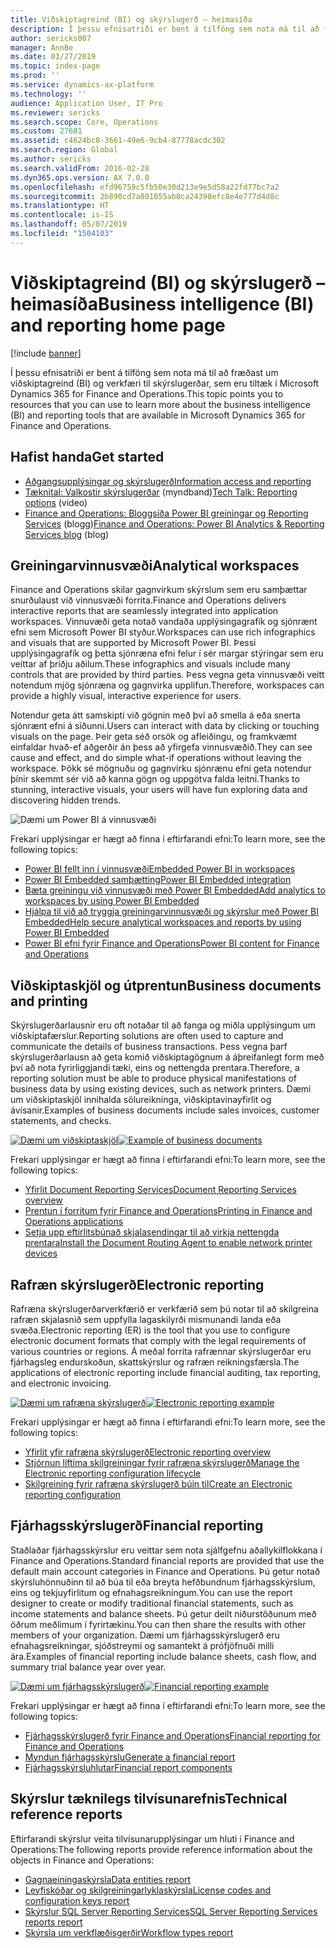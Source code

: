```yaml
---
title: Viðskiptagreind (BI) og skýrslugerð – heimasíða
description: Í þessu efnisatriði er bent á tilföng sem nota má til að fræðast um viðskiptagreind og verkfæri til skýrslugerðar, sem eru tiltæk í Microsoft Dynamics 365 for Finance and Operations.
author: sericks007
manager: AnnBe
ms.date: 03/27/2019
ms.topic: index-page
ms.prod: ''
ms.service: dynamics-ax-platform
ms.technology: ''
audience: Application User, IT Pro
ms.reviewer: sericks
ms.search.scope: Core, Operations
ms.custom: 27681
ms.assetid: c4624bc8-3661-49e6-9cb4-87778acdc302
ms.search.region: Global
ms.author: sericks
ms.search.validFrom: 2016-02-28
ms.dyn365.ops.version: AX 7.0.0
ms.openlocfilehash: efd96759c5fb50e30d213e9e5d58a22fd77bc7a2
ms.sourcegitcommit: 2b890cd7a801055ab0ca24398efc8e4e777d4d8c
ms.translationtype: HT
ms.contentlocale: is-IS
ms.lasthandoff: 05/07/2019
ms.locfileid: "1504103"
---
```

# <a name="business-intelligence-bi-and-reporting-home-page"></a><span data-ttu-id="c2be4-103">Viðskiptagreind (BI) og skýrslugerð – heimasíða</span><span class="sxs-lookup"><span data-stu-id="c2be4-103">Business intelligence (BI) and reporting home page</span></span>

[!include [banner](../includes/banner.md)]

<span data-ttu-id="c2be4-104">Í þessu efnisatriði er bent á tilföng sem nota má til að fræðast um viðskiptagreind (BI) og verkfæri til skýrslugerðar, sem eru tiltæk í Microsoft Dynamics 365 for Finance and Operations.</span><span class="sxs-lookup"><span data-stu-id="c2be4-104">This topic points you to resources that you can use to learn more about the business intelligence (BI) and reporting tools that are available in Microsoft Dynamics 365 for Finance and Operations.</span></span>

## <a name="get-started"></a><span data-ttu-id="c2be4-105">Hafist handa</span><span class="sxs-lookup"><span data-stu-id="c2be4-105">Get started</span></span>
- [<span data-ttu-id="c2be4-106">Aðgangsupplýsingar og skýrslugerð</span><span class="sxs-lookup"><span data-stu-id="c2be4-106">Information access and reporting</span></span>](information-access-reporting.md)
- <span data-ttu-id="c2be4-107">[Tæknital: Valkostir skýrslugerðar](https://www.youtube.com/watch?v=NzZONjKs5xA) (myndband)</span><span class="sxs-lookup"><span data-stu-id="c2be4-107">[Tech Talk: Reporting options](https://www.youtube.com/watch?v=NzZONjKs5xA) (video)</span></span>
- <span data-ttu-id="c2be4-108">[Finance and Operations: Bloggsíða Power BI greiningar og Reporting Services](https://community.dynamics.com/365/financeandoperations/b/powerbianalyticsandreporting) (blogg)</span><span class="sxs-lookup"><span data-stu-id="c2be4-108">[Finance and Operations: Power BI Analytics & Reporting Services blog](https://community.dynamics.com/365/financeandoperations/b/powerbianalyticsandreporting) (blog)</span></span>

## <a name="analytical-workspaces"></a><span data-ttu-id="c2be4-109">Greiningarvinnusvæði</span><span class="sxs-lookup"><span data-stu-id="c2be4-109">Analytical workspaces</span></span>
<span data-ttu-id="c2be4-110">Finance and Operations skilar gagnvirkum skýrslum sem eru samþættar snurðulaust við vinnusvæði forrita.</span><span class="sxs-lookup"><span data-stu-id="c2be4-110">Finance and Operations delivers interactive reports that are seamlessly integrated into application workspaces.</span></span> <span data-ttu-id="c2be4-111">Vinnuvæði geta notað vandaða upplýsingagrafík og sjónrænt efni sem Microsoft Power BI styður.</span><span class="sxs-lookup"><span data-stu-id="c2be4-111">Workspaces can use rich infographics and visuals that are supported by Microsoft Power BI.</span></span> <span data-ttu-id="c2be4-112">Þessi upplýsingagrafík og þetta sjónræna efni felur í sér margar stýringar sem eru veittar af þriðju aðilum.</span><span class="sxs-lookup"><span data-stu-id="c2be4-112">These infographics and visuals include many controls that are provided by third parties.</span></span> <span data-ttu-id="c2be4-113">Þess vegna geta vinnusvæði veitt notendum mjög sjónræna og gagnvirka upplifun.</span><span class="sxs-lookup"><span data-stu-id="c2be4-113">Therefore, workspaces can provide a highly visual, interactive experience for users.</span></span>

<span data-ttu-id="c2be4-114">Notendur geta átt samskipti við gögnin með því að smella á eða snerta sjónrænt efni á síðunni.</span><span class="sxs-lookup"><span data-stu-id="c2be4-114">Users can interact with data by clicking or touching visuals on the page.</span></span> <span data-ttu-id="c2be4-115">Þeir geta séð orsök og afleiðingu, og framkvæmt einfaldar hvað-ef aðgerðir án þess að yfirgefa vinnusvæðið.</span><span class="sxs-lookup"><span data-stu-id="c2be4-115">They can see cause and effect, and do simple what-if operations without leaving the workspace.</span></span> <span data-ttu-id="c2be4-116">Þökk sé mögnuðu og gagnvirku sjónrænu efni geta notendur þínir skemmt sér við að kanna gögn og uppgötva falda leitni.</span><span class="sxs-lookup"><span data-stu-id="c2be4-116">Thanks to stunning, interactive visuals, your users will have fun exploring data and discovering hidden trends.</span></span>

![Dæmi um Power BI á vinnusvæði](./media/Power-BI-in-D365-Workspace.png)

<span data-ttu-id="c2be4-118">Frekari upplýsingar er hægt að finna í eftirfarandi efni:</span><span class="sxs-lookup"><span data-stu-id="c2be4-118">To learn more, see the following topics:</span></span>

- [<span data-ttu-id="c2be4-119">Power BI fellt inn í vinnusvæði</span><span class="sxs-lookup"><span data-stu-id="c2be4-119">Embedded Power BI in workspaces</span></span>](embed-power-bi-workspaces.md)
- [<span data-ttu-id="c2be4-120">Power BI Embedded samþætting</span><span class="sxs-lookup"><span data-stu-id="c2be4-120">Power BI Embedded integration</span></span>](power-bi-embedded-integration.md)
- [<span data-ttu-id="c2be4-121">Bæta greiningu við vinnusvæði með Power BI Embedded</span><span class="sxs-lookup"><span data-stu-id="c2be4-121">Add analytics to workspaces by using Power BI Embedded</span></span>](add-analytics-tab-workspaces.md)
- [<span data-ttu-id="c2be4-122">Hjálpa til við að tryggja greiningarvinnusvæði og skýrslur með Power BI Embedded</span><span class="sxs-lookup"><span data-stu-id="c2be4-122">Help secure analytical workspaces and reports by using Power BI Embedded</span></span>](secure-analytical-workspaces.md)
- [<span data-ttu-id="c2be4-123">Power BI efni fyrir Finance and Operations</span><span class="sxs-lookup"><span data-stu-id="c2be4-123">Power BI content for Finance and Operations</span></span>](power-bi-home-page.md)

## <a name="business-documents-and-printing"></a><span data-ttu-id="c2be4-124">Viðskiptaskjöl og útprentun</span><span class="sxs-lookup"><span data-stu-id="c2be4-124">Business documents and printing</span></span>
<span data-ttu-id="c2be4-125">Skýrslugerðarlausnir eru oft notaðar til að fanga og miðla upplýsingum um viðskiptafærslur.</span><span class="sxs-lookup"><span data-stu-id="c2be4-125">Reporting solutions are often used to capture and communicate the details of business transactions.</span></span> <span data-ttu-id="c2be4-126">Þess vegna þarf skýrslugerðarlausn að geta komið viðskiptagögnum á áþreifanlegt form með því að nota fyrirliggjandi tæki, eins og nettengda prentara.</span><span class="sxs-lookup"><span data-stu-id="c2be4-126">Therefore, a reporting solution must be able to produce physical manifestations of business data by using existing devices, such as network printers.</span></span> <span data-ttu-id="c2be4-127">Dæmi um viðskiptaskjöl innihalda sölureikninga, viðskiptavinayfirlit og ávísanir.</span><span class="sxs-lookup"><span data-stu-id="c2be4-127">Examples of business documents include sales invoices, customer statements, and checks.</span></span>

<span data-ttu-id="c2be4-128">[![Dæmi um viðskiptaskjöl](./media/image-of-business-documents-1024x632.png)](./media/image-of-business-documents.png)</span><span class="sxs-lookup"><span data-stu-id="c2be4-128">[![Example of business documents](./media/image-of-business-documents-1024x632.png)](./media/image-of-business-documents.png)</span></span>

<span data-ttu-id="c2be4-129">Frekari upplýsingar er hægt að finna í eftirfarandi efni:</span><span class="sxs-lookup"><span data-stu-id="c2be4-129">To learn more, see the following topics:</span></span>

- [<span data-ttu-id="c2be4-130">Yfirlit Document Reporting Services</span><span class="sxs-lookup"><span data-stu-id="c2be4-130">Document Reporting Services overview</span></span>](document-reporting-services.md)
- [<span data-ttu-id="c2be4-131">Prentun í forritum fyrir Finance and Operations</span><span class="sxs-lookup"><span data-stu-id="c2be4-131">Printing in Finance and Operations applications</span></span>](print-documents.md)
- [<span data-ttu-id="c2be4-132">Setja upp eftirlitsbúnað skjalasendingar til að virkja nettengda prentara</span><span class="sxs-lookup"><span data-stu-id="c2be4-132">Install the Document Routing Agent to enable network printer devices</span></span>](install-document-routing-agent.md)

## <a name="electronic-reporting"></a><span data-ttu-id="c2be4-133">Rafræn skýrslugerð</span><span class="sxs-lookup"><span data-stu-id="c2be4-133">Electronic reporting</span></span>
<span data-ttu-id="c2be4-134">Rafræna skýrslugerðarverkfærið er verkfærið sem þú notar til að skilgreina rafræn skjalasnið sem uppfylla lagaskilyrði mismunandi landa eða svæða.</span><span class="sxs-lookup"><span data-stu-id="c2be4-134">Electronic reporting (ER) is the tool that you use to configure electronic document formats that comply with the legal requirements of various countries or regions.</span></span> <span data-ttu-id="c2be4-135">Á meðal forrita rafrænnar skýrslugerðar eru fjárhagsleg endurskoðun, skattskýrslur og rafræn reikningsfærsla.</span><span class="sxs-lookup"><span data-stu-id="c2be4-135">The applications of electronic reporting include financial auditing, tax reporting, and electronic invoicing.</span></span>

<span data-ttu-id="c2be4-136">[![Dæmi um rafræna skýrslugerð](./media/electronic-reporting-example.png)](./media/electronic-reporting-example.png)</span><span class="sxs-lookup"><span data-stu-id="c2be4-136">[![Electronic reporting example](./media/electronic-reporting-example.png)](./media/electronic-reporting-example.png)</span></span>

<span data-ttu-id="c2be4-137">Frekari upplýsingar er hægt að finna í eftirfarandi efni:</span><span class="sxs-lookup"><span data-stu-id="c2be4-137">To learn more, see the following topics:</span></span>

- [<span data-ttu-id="c2be4-138">Yfirlit yfir rafræna skýrslugerð</span><span class="sxs-lookup"><span data-stu-id="c2be4-138">Electronic reporting overview</span></span>](general-electronic-reporting.md)
- [<span data-ttu-id="c2be4-139">Stjórnun líftíma skilgreiningar fyrir rafræna skýrslugerð</span><span class="sxs-lookup"><span data-stu-id="c2be4-139">Manage the Electronic reporting configuration lifecycle</span></span>](general-electronic-reporting-manage-configuration-lifecycle.md)
- [<span data-ttu-id="c2be4-140">Skilgreining fyrir rafræna skýrslugerð búin til</span><span class="sxs-lookup"><span data-stu-id="c2be4-140">Create an Electronic reporting configuration</span></span>](electronic-reporting-configuration.md)

## <a name="financial-reporting"></a><span data-ttu-id="c2be4-141">Fjárhagsskýrslugerð</span><span class="sxs-lookup"><span data-stu-id="c2be4-141">Financial reporting</span></span>
<span data-ttu-id="c2be4-142">Staðlaðar fjárhagsskýrslur eru veittar sem nota sjálfgefnu aðallykilflokkana í Finance and Operations.</span><span class="sxs-lookup"><span data-stu-id="c2be4-142">Standard financial reports are provided that use the default main account categories in Finance and Operations.</span></span> <span data-ttu-id="c2be4-143">Þú getur notað skýrsluhönnuðinn til að búa til eða breyta hefðbundnum fjárhagsskýrslum, eins og tekjuyfirlitum og efnahagsreikningum.</span><span class="sxs-lookup"><span data-stu-id="c2be4-143">You can use the report designer to create or modify traditional financial statements, such as income statements and balance sheets.</span></span> <span data-ttu-id="c2be4-144">Þú getur deilt niðurstöðunum með öðrum meðlimum í fyrirtækinu.</span><span class="sxs-lookup"><span data-stu-id="c2be4-144">You can then share the results with other members of your organization.</span></span> <span data-ttu-id="c2be4-145">Dæmi um fjárhagsskýrslugerð eru efnahagsreikningar, sjóðstreymi og samantekt á prófjöfnuði milli ára.</span><span class="sxs-lookup"><span data-stu-id="c2be4-145">Examples of financial reporting include balance sheets, cash flow, and summary trial balance year over year.</span></span>

<span data-ttu-id="c2be4-146">[![Dæmi um fjárhagsskýrslugerð](./media/financial-reporting-example.png)](./media/financial-reporting-example.png)</span><span class="sxs-lookup"><span data-stu-id="c2be4-146">[![Financial reporting example](./media/financial-reporting-example.png)](./media/financial-reporting-example.png)</span></span>

<span data-ttu-id="c2be4-147">Frekari upplýsingar er hægt að finna í eftirfarandi efni:</span><span class="sxs-lookup"><span data-stu-id="c2be4-147">To learn more, see the following topics:</span></span>

- [<span data-ttu-id="c2be4-148">Fjárhagsskýrslugerð fyrir Finance and Operations</span><span class="sxs-lookup"><span data-stu-id="c2be4-148">Financial reporting for Finance and Operations</span></span>](financial-reporting-intro.md)
- [<span data-ttu-id="c2be4-149">Myndun fjárhagsskýrslu</span><span class="sxs-lookup"><span data-stu-id="c2be4-149">Generate a financial report</span></span>](generate-financial-report.md)
- [<span data-ttu-id="c2be4-150">Fjárhagsskýrsluhlutar</span><span class="sxs-lookup"><span data-stu-id="c2be4-150">Financial report components</span></span>](financial-report-components.md)

## <a name="technical-reference-reports"></a><span data-ttu-id="c2be4-151">Skýrslur tæknilegs tilvísunarefnis</span><span class="sxs-lookup"><span data-stu-id="c2be4-151">Technical reference reports</span></span>
<span data-ttu-id="c2be4-152">Eftirfarandi skýrslur veita tilvísunarupplýsingar um hluti í Finance and Operations:</span><span class="sxs-lookup"><span data-stu-id="c2be4-152">The following reports provide reference information about the objects in Finance and Operations:</span></span>

- [<span data-ttu-id="c2be4-153">Gagnaeiningaskýrsla</span><span class="sxs-lookup"><span data-stu-id="c2be4-153">Data entities report</span></span>](../data-entities/data-entities-report.md)
- [<span data-ttu-id="c2be4-154">Leyfiskóðar og skilgreiningarlyklaskýrsla</span><span class="sxs-lookup"><span data-stu-id="c2be4-154">License codes and configuration keys report</span></span>](../sysadmin/license-codes-configuration-keys-report.md)
- [<span data-ttu-id="c2be4-155">Skýrslur SQL Server Reporting Services</span><span class="sxs-lookup"><span data-stu-id="c2be4-155">SQL Server Reporting Services reports report</span></span>](SSRS-report.md)
- [<span data-ttu-id="c2be4-156">Skýrsla um verkflæðisgerðir</span><span class="sxs-lookup"><span data-stu-id="c2be4-156">Workflow types report</span></span>](../../fin-and-ops/organization-administration/workflow-types-report.md)
